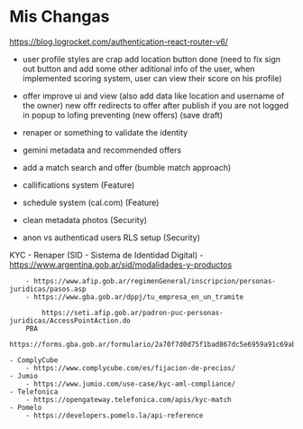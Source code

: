 # Mis Changas




https://blog.logrocket.com/authentication-react-router-v6/





- user profile 
    styles are crap
    add location button
    done (need to fix sign out button and add some other aditional info of the user, when implemented scoring system, user can view their score on his profile)

- offer
    improve ui and view (also add data like location and username of the owner)
        new offr redirects to offer after publish
    if you are not logged in popup to lofing preventing (new offers)
    (save draft)


 - renaper or something to validate the identity
 - gemini metadata and recommended offers
- add a match search and offer (bumble match approach)
- callifications system (Feature)
- schedule system (cal.com) (Feature)

- clean metadata photos (Security)
- anon vs authenticad users RLS setup (Security)



KYC
    - Renaper (SID - Sistema de Identidad Digital)
        - https://www.argentina.gob.ar/sid/modalidades-y-productos

        - https://www.afip.gob.ar/regimenGeneral/inscripcion/personas-juridicas/pasos.asp
        - https://www.gba.gob.ar/dppj/tu_empresa_en_un_tramite

            https://seti.afip.gob.ar/padron-puc-personas-juridicas/AccessPointAction.do
        PBA
            https://forms.gba.gob.ar/formulario/2a70f7d0d75f1bad867dc5e6959a91c69abdca27e603d774e20037d696488c5f2c364f89cf58c45685b52effad7128cacbc1afc6b226cd1268c1313221d607c7

    - ComplyCube
        - https://www.complycube.com/es/fijacion-de-precios/
    - Jumio
        - https://www.jumio.com/use-case/kyc-aml-compliance/
    - Telefonica
        - https://opengateway.telefonica.com/apis/kyc-match
    - Pomelo
        - https://developers.pomelo.la/api-reference